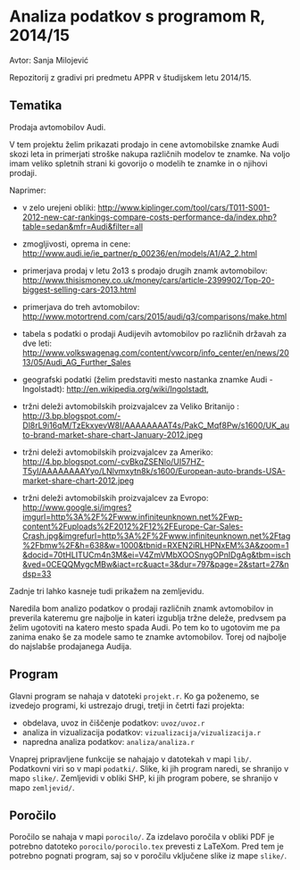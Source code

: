 # Analiza podatkov s programom R, 2014/15

Avtor: Sanja Milojević

Repozitorij z gradivi pri predmetu APPR v študijskem letu 2014/15.

## Tematika

Prodaja avtomobilov Audi.

V tem projektu želim prikazati prodajo in cene avtomobilske znamke Audi skozi leta in primerjati stroške nakupa različnih modelov te znamke.
Na voljo imam veliko spletnih strani ki govorijo o modelih te znamke in o njihovi prodaji.


Naprimer:

* v zelo urejeni obliki:
http://www.kiplinger.com/tool/cars/T011-S001-2012-new-car-rankings-compare-costs-performance-da/index.php?table=sedan&mfr=Audi&filter=all

* zmogljivosti, oprema in cene:
http://www.audi.ie/ie_partner/p_00236/en/models/A1/A2_2.html

* primerjava prodaj v letu 2o13 s prodajo drugih znamk avtomobilov:
http://www.thisismoney.co.uk/money/cars/article-2399902/Top-20-biggest-selling-cars-2013.html

* primerjava do treh avtomobilov:
http://www.motortrend.com/cars/2015/audi/q3/comparisons/make.html

* tabela s podatki o prodaji Audijevih avtomobilov po različnih državah za dve leti:
http://www.volkswagenag.com/content/vwcorp/info_center/en/news/2013/05/Audi_AG_Further_Sales

* geografski podatki (želim predstaviti mesto nastanka znamke Audi - Ingolstadt):
http://en.wikipedia.org/wiki/Ingolstadt, 

* tržni deleži avtomobilskih proizvajalcev za Veliko Britanijo :
http://3.bp.blogspot.com/-Dl8rL9i16qM/TzEkxyevW8I/AAAAAAAAT4s/PakC_Mqf8Pw/s1600/UK_auto-brand-market-share-chart-January-2012.jpeg

* tržni deleži avtomobilskih proizvajalcev za Ameriko:
http://4.bp.blogspot.com/-cvBkqZSENlo/UI57HZ-T5yI/AAAAAAAAYyo/LNlvmxytn8k/s1600/European-auto-brands-USA-market-share-chart-2012.jpeg

* tržni deleži avtomobilskih proizvajalcev za Evropo:
http://www.google.si/imgres?imgurl=http%3A%2F%2Fwww.infiniteunknown.net%2Fwp-content%2Fuploads%2F2012%2F12%2FEurope-Car-Sales-Crash.jpg&imgrefurl=http%3A%2F%2Fwww.infiniteunknown.net%2Ftag%2Fbmw%2F&h=638&w=1000&tbnid=RXEN2iRLHPNxEM%3A&zoom=1&docid=70tHLITUCm4n3M&ei=V4ZmVMbXOOSnygOPnIDgAg&tbm=isch&ved=0CEQQMygcMBw&iact=rc&uact=3&dur=797&page=2&start=27&ndsp=33

Zadnje tri lahko kasneje tudi prikažem na zemljevidu.

Naredila bom analizo podatkov o prodaji različnih znamk avtomobilov in preverila kateremu gre najbolje in kateri izgublja tržne deleže, predvsem pa želim ugotoviti na katero mesto spada Audi. Po tem ko to ugotovim me pa zanima enako še za modele samo te znamke avtomobilov. Torej od najbolje do najslabše prodajanega Audija.

## Program

Glavni program se nahaja v datoteki `projekt.r`. Ko ga poženemo, se izvedejo
programi, ki ustrezajo drugi, tretji in četrti fazi projekta:

* obdelava, uvoz in čiščenje podatkov: `uvoz/uvoz.r`
* analiza in vizualizacija podatkov: `vizualizacija/vizualizacija.r`
* napredna analiza podatkov: `analiza/analiza.r`

Vnaprej pripravljene funkcije se nahajajo v datotekah v mapi `lib/`. Podatkovni
viri so v mapi `podatki/`. Slike, ki jih program naredi, se shranijo v mapo
`slike/`. Zemljevidi v obliki SHP, ki jih program pobere, se shranijo v mapo
`zemljevid/`.

## Poročilo

Poročilo se nahaja v mapi `porocilo/`. Za izdelavo poročila v obliki PDF je
potrebno datoteko `porocilo/porocilo.tex` prevesti z LaTeXom. Pred tem je
potrebno pognati program, saj so v poročilu vključene slike iz mape `slike/`.
